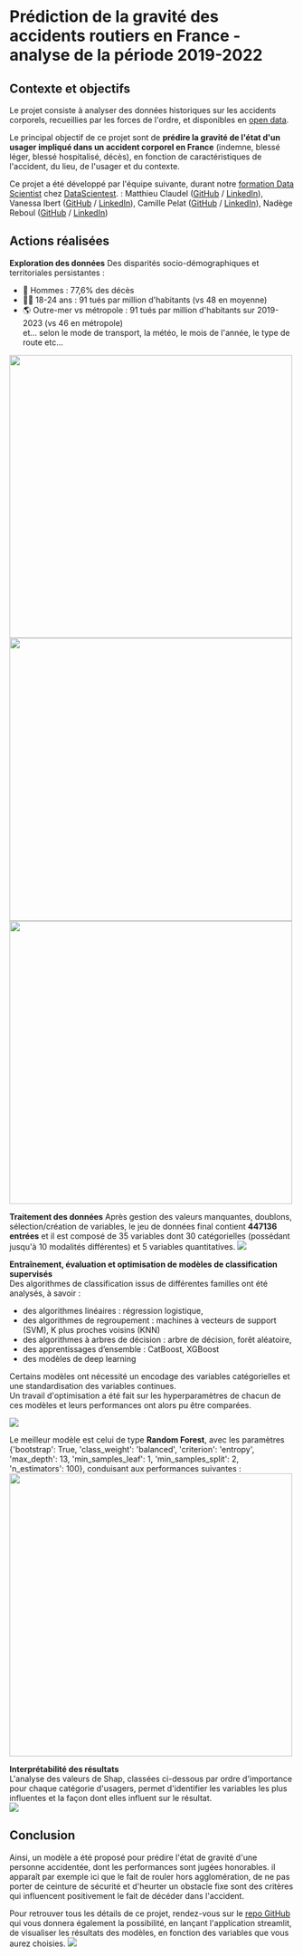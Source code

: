 # Prédiction de la gravité des accidents routiers en France - analyse de la période 2019-2022


## Contexte et objectifs

Le projet consiste à analyser des données historiques sur les accidents corporels, recueillies par les forces de l'ordre, et disponibles en [open data](https://www.data.gouv.fr/fr/datasets/bases-de-donnees-annuelles-des-accidents-corporels-de-la-circulation-routiere-annees-de-2005-a-2022/). 

Le principal objectif de ce projet sont de **prédire la gravité de l'état d'un usager impliqué dans un accident corporel en France** (indemne, blessé léger, blessé hospitalisé, décès), en fonction de caractéristiques de l'accident, du lieu, de l'usager et du contexte.

Ce projet a été développé par l'équipe suivante, durant notre [formation Data Scientist](https://datascientest.com/en/data-scientist-course) chez [DataScientest](https://datascientest.com/). : Matthieu Claudel ([GitHub](https://github.com/matthieuclaudel) / [LinkedIn](http://www.linkedin.com/in/matthieu-claudel-8a927857)), Vanessa Ibert ([GitHub](https://github.com/Vanessa-DS) / [LinkedIn](http://www.linkedin.com/in/vanessa-ibert)), Camille Pelat ([GitHub](https://github.com/cpelat) / [LinkedIn](http://www.linkedin.com/in/camille-pelat-08a7b68a)), Nadège Reboul ([GitHub](https://github.com/Nadege-R) / [LinkedIn](http://www.linkedin.com/in/nadege-reboul))

## Actions réalisées
**Exploration des données** 
Des disparités socio-démographiques et territoriales persistantes :
* 👨 Hommes : 77,6% des décès  
* 👨‍🎓 18-24 ans : 91 tués par million d'habitants (vs 48 en moyenne)  
* 🌎 Outre-mer vs métropole : 91 tués par million d'habitants sur 2019-2023 (vs 46 en métropole)  
et... selon le mode de transport, la météo, le mois de l'année, le type de route etc...  
<p float="left">
  <img src="images/gravite/Camembert_region.png" height="500" />
  <img src="images/gravite/Deces_Dpt.png" height="500" /> 
  <img src="images/gravite/Mortalite_hommes_femmes_age.png" height="500" />
</p>

**Traitement des données**
Après gestion des valeurs manquantes, doublons, sélection/création de variables, le jeu de données final contient **447136 entrées** et il est composé de 35 variables dont 30 catégorielles (possédant jusqu'à 10 modalités différentes) et 5 variables quantitatives.
<img src="images/gravite/CarteMentale_ApresPrepro.jpeg?raw=true"/>

**Entraînement, évaluation et optimisation de modèles de classification supervisés**  
Des algorithmes de classification issus de différentes familles ont été analysés, à savoir :
* des algorithmes linéaires : régression logistique,
* des algorithmes de regroupement : machines à vecteurs de support (SVM), K plus proches voisins (KNN)
* des algorithmes à arbres de décision : arbre de décision, forêt aléatoire,
* des apprentissages d’ensemble : CatBoost, XGBoost
* des modèles de deep learning 

Certains modèles ont nécessité un encodage des variables catégorielles et une standardisation des variables continues.  
Un travail d'optimisation a été fait sur les hyperparamètres de chacun de ces modèles et leurs performances ont alors pu être comparées.  

<img src="images/gravite/ComparaisonPerformances.png?raw=true"/>

Le meilleur modèle est celui de type **Random Forest**, avec les paramètres {'bootstrap': True, 'class_weight': 'balanced', 'criterion': 'entropy', 'max_depth': 13, 'min_samples_leaf': 1, 'min_samples_split': 2, 'n_estimators': 100}, conduisant aux performances suivantes :  
<img src="images/gravite/RF_classifreport.jpg?raw=true" width="500"/>


**Interprétabilité des résultats**  
L'analyse des valeurs de Shap, classées ci-dessous par ordre d'importance pour chaque catégorie d'usagers, permet d'identifier les variables les plus influentes et la façon dont elles influent sur le résultat.  
<img src="images/gravite/SHAP_Rf.jpg?raw=true"/>

## Conclusion
Ainsi, un modèle a été proposé pour prédire l'état de gravité d'une personne accidentée, dont les performances sont jugées honorables. 
il apparaît par exemple ici que le fait de rouler hors agglomération, de ne pas porter de ceinture de sécurité et d'heurter un obstacle fixe sont des critères qui influencent positivement le fait de décéder dans l'accident. 

Pour retrouver tous les détails de ce projet, rendez-vous sur le  [repo GitHub](https://github.com/Nadege-R/Gravite-des-accidents-routiers) qui vous donnera également la possibilité, en lançant l'application streamlit, de visualiser les résultats des modèles, en fonction des variables que vous aurez choisies.
<img src="images/gravite/Modeles_gravite.png?raw=true"/>